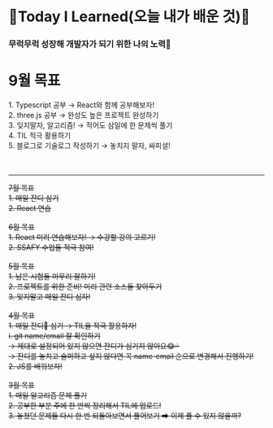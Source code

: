 # 🌱Today I Learned(오늘 내가 배운 것)🌱

<h3> 무럭무럭 성장해 개발자가 되기 위한 나의 노력🤞</h3>

<h1>9월 목표</h1>
1. Typescript 공부 → React와 함께 공부해보자!<br>
2. three.js 공부 → 완성도 높은 프로젝트 완성하기<br>
3. 잊지말자, 알고리즘! → 적어도 삼일에 한 문제씩 풀기<br>
4. TIL 적극 활용하기<br>
5. 블로그로 기술로그 작성하기 → 놓치지 말자, 싸피셜!<br>

<br>
<br>
<hr>

~~7월 목표~~<br>
~~1. 매일 잔디 심기~~<br>
~~2. React 연습~~<br>
<br>
~~6월 목표~~<br>
~~1. React 미리 연습해보자! → 수강할 강의 고르기!~~<br>
~~2. SSAFY 수업들 적극 참여!~~<br>
<br>
~~5월 목표~~<br>
~~1. 남은 시험들 마무리 잘하기!~~<br>
~~2. 프로젝트를 위한 준비! 미리 관련 소스들 찾아두기~~<br>
~~3. 잊지말고 매일 잔디 심자!~~<br>
<br>
~~4월 목표~~<br>
~~1. 매일 잔디💚 심기 → TIL을 적극 활용하자!~~<br>
~~i. git name/email 잘 확인하기~~<br>
~~→ 제대로 설정되어 있지 않으면 잔디가 심기지 않아요😂💦~~<br>
~~→ 잔디를 놓치고 슬퍼하고 싶지 않다면 꼭 name-email 순으로 변경해서 진행하기!~~<br>
~~2. JS를 배워보자!~~<br>
<br>
~~3월 목표~~<br>
~~1. 매일 알고리즘 문제 풀기~~<br>
~~2. 공부한 부분 주에 한 번씩 정리해서 TIL에 업로드!~~<br>
~~3. 놓쳤던 문제들 다시 한 번 되돌아보면서 풀어보기 ➡ 이제 풀 수 있지 않을까?~~<br>
